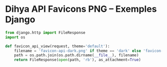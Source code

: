 # Dihya API Favicons PNG – Exemples Django

```python
from django.http import FileResponse
import os

def favicon_api_view(request, theme='default'):
    filename = 'favicon-api-dark.png' if theme == 'dark' else 'favicon-api.png'
    path = os.path.join(os.path.dirname(__file__), filename)
    return FileResponse(open(path, 'rb'), as_attachment=True)
```
